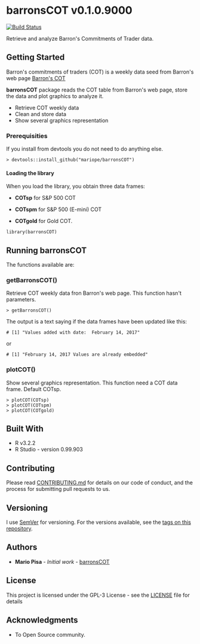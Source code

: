 # barronsCOT v0.1.0.9000

[![Build Status](https://travis-ci.org/mariope/barronsCOT.png?branch=master)](https://travis-ci.org/mariope/barronsCOT)

Retrieve and analyze Barron's Commitments of Trader data.

## Getting Started

Barron's commitments of traders (COT) is a weekly data seed from Barron's web page
[Barron's COT ](http://www.barrons.com/public/page/9_0210-traderscommitments.html)

**barronsCOT** package reads the COT table from Barron's web page, store the data and plot graphics to analyze it.

- Retrieve COT weekly data
- Clean and store data
- Show several graphics representation

### Prerequisities

If you install from devtools you do not need to do anything else.

```
> devtools::install_github("mariope/barronsCOT")
```

#### Loading the library

When you load the library, you obtain three data frames: 

- **COTsp** for S&P 500 COT

- **COTspm** for S&P 500 (E-mini) COT

- **COTgold** for Gold COT.

```
library(barronsCOT)
```

## Running barronsCOT

The functions available are:

### getBarronsCOT()

Retrieve COT weekly data fron Barron's web page.
This function hasn't parameters.

```
> getBarronsCOT()
```
The output is a text saying if the data frames have been updated like this:

```
# [1] "Values added with date:  February 14, 2017"
```

or

```
# [1] "February 14, 2017 Values are already embedded"
```

### plotCOT()

Show several graphics representation.
This function need a COT data frame. Default COTsp.

```
> plotCOT(COTsp)
> plotCOT(COTspm)
> plotCOT(COTgold)
```

## Built With

* R v3.2.2
* R Studio - version 0.99.903

## Contributing

Please read [CONTRIBUTING.md](CONTRIBUTING.md) for details on our code of conduct, and the process for submitting pull requests to us.

## Versioning

I use [SemVer](http://semver.org/) for versioning. For the versions available, see the [tags on this repository](https://github.com/mariope/barronsCOT/tags). 

## Authors

* **Mario Pisa** - *Initial work* - [barronsCOT](https://github.com/mariope/barronsCOT)

## License

This project is licensed under the GPL-3 License - see the [LICENSE](LICENSE) file for details

## Acknowledgments

* To Open Source community.
